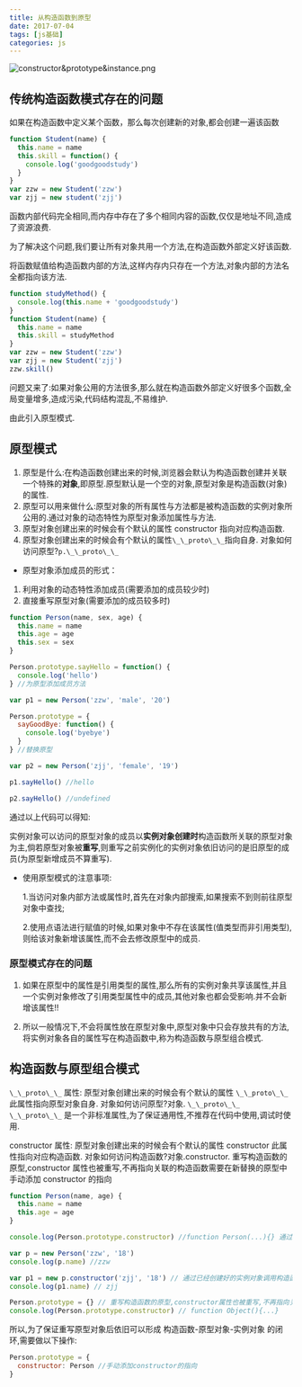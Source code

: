 ```yaml
---
title: 从构造函数到原型
date: 2017-07-04
tags: [js基础]
categories: js
---
```


![constructor&prototype&instance.png](http://upload-images.jianshu.io/upload_images/4869616-7c3eaf862ec505e5.png?imageMogr2/auto-orient/strip%7CimageView2/2/w/1240)

## 传统构造函数模式存在的问题

如果在构造函数中定义某个函数，那么每次创建新的对象,都会创建一遍该函数

```js
function Student(name) {
  this.name = name
  this.skill = function() {
    console.log('goodgoodstudy')
  }
}
var zzw = new Student('zzw')
var zjj = new student('zjj')
```

函数内部代码完全相同,而内存中存在了多个相同内容的函数,仅仅是地址不同,造成了资源浪费.

为了解决这个问题,我们要让所有对象共用一个方法,在构造函数外部定义好该函数.

将函数赋值给构造函数内部的方法,这样内存内只存在一个方法,对象内部的方法名全都指向该方法.

```js
function studyMethod() {
  console.log(this.name + 'goodgoodstudy')
}
function Student(name) {
  this.name = name
  this.skill = studyMethod
}
var zzw = new Student('zzw')
var zjj = new Student('zjj')
zzw.skill()
```

问题又来了:如果对象公用的方法很多,那么就在构造函数外部定义好很多个函数,全局变量增多,造成污染,代码结构混乱,不易维护.

由此引入原型模式.

## 原型模式

1.  原型是什么:在构造函数创建出来的时候,浏览器会默认为构造函数创建并关联一个特殊的**对象**,即原型.原型默认是一个空的对象,原型对象是构造函数(对象)的属性.
2.  原型可以用来做什么:原型对象的所有属性与方法都是被构造函数的实例对象所公用的.通过对象的动态特性为原型对象添加属性与方法.
3.  原型对象创建出来的时候会有个默认的属性 constructor 指向对应构造函数.
4.  原型对象创建出来的时候会有个默认的属性`\_\_proto\_\_`指向自身.
    对象如何访问原型?`p.\_\_proto\_\_`

- 原型对象添加成员的形式：

1.  利用对象的动态特性添加成员(需要添加的成员较少时)
2.  直接重写原型对象(需要添加的成员较多时)

```js
function Person(name, sex, age) {
  this.name = name
  this.age = age
  this.sex = sex
}

Person.prototype.sayHello = function() {
  console.log('hello')
} //为原型添加成员方法

var p1 = new Person('zzw', 'male', '20')

Person.prototype = {
  sayGoodBye: function() {
    console.log('byebye')
  }
} //替换原型

var p2 = new Person('zjj', 'female', '19')

p1.sayHello() //hello

p2.sayHello() //undefined
```

通过以上代码可以得知:

实例对象可以访问的原型对象的成员以**实例对象创建时**构造函数所关联的原型对象为主,倘若原型对象被**重写**,则重写之前实例化的实例对象依旧访问的是旧原型的成员(为原型新增成员不算重写).

- 使用原型模式的注意事项:

  1.当访问对象内部方法或属性时,首先在对象内部搜索,如果搜索不到则前往原型对象中查找;

  2.使用点语法进行赋值的时候,如果对象中不存在该属性(值类型而非引用类型),则给该对象新增该属性,而不会去修改原型中的成员.

### 原型模式存在的问题

1.  如果在原型中的属性是引用类型的属性,那么所有的实例对象共享该属性,并且一个实例对象修改了引用类型属性中的成员,其他对象也都会受影响.并不会新增该属性!!

2.  所以一般情况下,不会将属性放在原型对象中,原型对象中只会存放共有的方法,将实例对象各自的属性写在构造函数中,称为构造函数与原型组合模式.

## 构造函数与原型组合模式

`\_\_proto\_\_` 属性:
原型对象创建出来的时候会有个默认的属性 `\_\_proto\_\_`
此属性指向原型对象自身.
对象如何访问原型?对象. `\_\_proto\_\_`
`\_\_proto\_\_` 是一个非标准属性,为了保证通用性,不推荐在代码中使用,调试时使用.

constructor 属性:
原型对象创建出来的时候会有个默认的属性 constructor
此属性指向对应构造函数.
对象如何访问构造函数?对象.constructor.
重写构造函数的原型,constructor 属性也被重写,不再指向关联的构造函数需要在新替换的原型中手动添加 constructor 的指向

```js
function Person(name, age) {
  this.name = name
  this.age = age
}

console.log(Person.prototype.constructor) //function Person(...){} 通过构造函数的原型访问构造函数

var p = new Person('zzw', '18')
console.log(p.name) //zzw

var p1 = new p.constructor('zjj', '18') // 通过已经创建好的实例对象调用构造函数
console.log(p1.name) // zjj

Person.prototype = {} // 重写构造函数的原型,constructor属性也被重写,不再指向关联的构造函数,而是指向function Object(){...},与构造函数没有关联了
console.log(Person.prototype.constructor) // function Object(){...}
```

所以,为了保证重写原型对象后依旧可以形成 构造函数-原型对象-实例对象 的闭环,需要做以下操作:

```js
Person.prototype = {
  constructor: Person //手动添加constructor的指向
}
```

